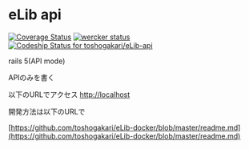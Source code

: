 # eLib api

[![Coverage Status](https://coveralls.io/repos/github/toshogakari/eLib-api/badge.svg?branch=master)](https://coveralls.io/github/toshogakari/eLib-api?branch=master)
[![wercker status](https://app.wercker.com/status/b039b0f1fc807d3918d2dd7db86024dc/m/ "wercker status")](https://app.wercker.com/project/byKey/b039b0f1fc807d3918d2dd7db86024dc)
[![Codeship Status for toshogakari/eLib-api](https://app.codeship.com/projects/d85d6bb0-bb7c-0134-0d10-72723dc3fa57/status?branch=master)](https://app.codeship.com/projects/195665)

rails 5(API mode)

APIのみを書く

以下のURLでアクセス
[http://localhost](http://localhost)

開発方法は以下のURLで

[https://github.com/toshogakari/eLib-docker/blob/master/readme.md](https://github.com/toshogakari/eLib-docker/blob/master/readme.md)
